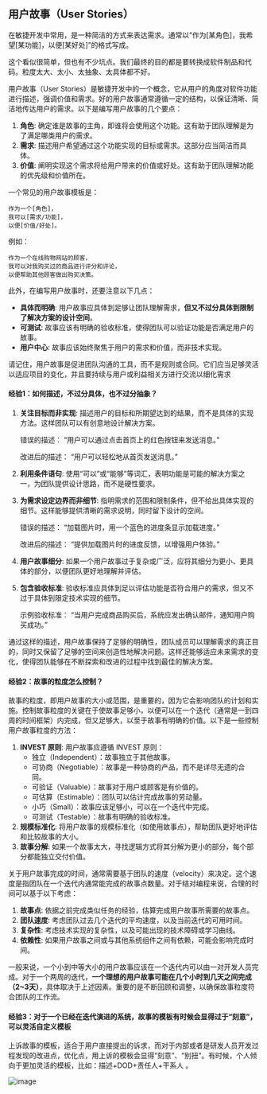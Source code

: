 ## 用户故事（User Stories）

在敏捷开发中常用，是一种简洁的方式来表达需求。通常以“作为[某角色]，我希望[某功能]，以便[某好处]”的格式写成。

这个看似很简单，但也有不少坑点。我们最终的目的都是要转换成软件制品和代码。粒度太大、太小、太抽象、太具体都不好。

用户故事（User Stories）是敏捷开发中的一个概念，它从用户的角度对软件功能进行描述，强调价值和需求。好的用户故事通常遵循一定的结构，以保证清晰、简洁地传达用户的需求。以下是编写用户故事的几个要点：



1. **角色**: 确定谁是故事的主角，即谁将会使用这个功能。这有助于团队理解是为了满足哪类用户的需求。
2. **需求**: 描述用户希望通过这个功能实现的目标或需求。这部分应当简洁而具体。
3. **价值**: 阐明实现这个需求将给用户带来的价值或好处。这有助于团队理解功能的优先级和价值所在。



一个常见的用户故事模板是：

```tiki wiki
作为一个[角色]，
我可以[需求/功能]，
以便[价值/好处]。
```

例如：

```tiki wiki
作为一个在线购物网站的顾客，
我可以对我购买过的商品进行评分和评论，
以便帮助其他顾客做出购买决策。
```

此外，在编写用户故事时，还要注意以下几点：

- **具体而明确**: 用户故事应具体到足够让团队理解需求，**但又不过分具体到限制了解决方案的设计空间**。
- **可测试**: 故事应该有明确的验收标准，使得团队可以验证功能是否满足用户的故事。
- **用户中心**: 故事应该始终聚焦于用户的需求和价值，而非技术实现。

请记住，用户故事是促进团队沟通的工具，而不是规则或合同。它们应当足够灵活以适应项目的变化，并且要持续与用户或利益相关方进行交流以细化需求



#### 经验1：如何描述，不过分具体，也不过分抽象？

1. **关注目标而非实现**: 描述用户的目标和所期望达到的结果，而不是具体的实现方法。这样团队可以有创意地设计解决方案。

   错误的描述：
   “用户可以通过点击首页上的红色按钮来发送消息。”

   改进后的描述：
   “用户可以轻松地从首页发送消息。”

2. **利用条件语句**: 使用“可以”或“能够”等词汇，表明功能是可能的解决方案之一，为团队提供设计思路，而不是硬性要求。

3. **为需求设定边界而非细节**: 指明需求的范围和限制条件，但不给出具体实现的细节。这样能够提供清晰的需求说明，同时留下设计的空间。

   错误的描述：
   “加载图片时，用一个蓝色的进度条显示加载进度。”

   改进后的描述：
   “提供加载图片时的进度反馈，以增强用户体验。”

4. **用户故事细分**: 如果一个用户故事过于复杂或广泛，应将其细分为更小、更具体的部分，以便团队更好地理解并评估。

5. **包含验收标准**: 验收标准应具体到足以评估功能是否符合用户的需求，但又不过于具体到限定技术实现的细节。

   示例验收标准：
   “当用户完成商品购买后，系统应发出确认邮件，通知用户购买成功。”

通过这样的描述，用户故事保持了足够的明确性，团队成员可以理解需求的真正目的，同时又保留了足够的空间来创造性地解决问题。这样还能够适应未来需求的变化，使得团队能够在不断探索和改进的过程中找到最佳的解决方案。



#### 经验2：故事的粒度怎么控制？

故事的粒度，即用户故事的大小或范围，是重要的，因为它会影响团队的计划和实施。控制故事粒度的关键在于使故事足够小，以便可以在一个迭代（通常是一到四周的时间框架）内完成，但又足够大，以至于故事有明确的价值。以下是一些控制用户故事粒度的方法：

1. **INVEST 原则**: 用户故事应遵循 INVEST 原则：
   - 独立（Independent）：故事独立于其他故事。
   - 可协商（Negotiable）：故事是一种协商的产品，而不是详尽无遗的合同。
   - 可验证（Valuable）：故事对于用户或顾客是有价值的。
   - 可估算（Estimable）：团队可以估计完成故事的劳动量。
   - 小巧（Small）：故事应该足够小，可以在一个迭代中完成。
   - 可测试（Testable）：故事有明确的验收标准。
2. **规模标准化**: 将用户故事的规模标准化（如使用故事点），帮助团队更好地评估和比较故事的大小。
3. **故事分解**: 如果一个故事太大，寻找逻辑方式将其分解为更小的部分，每个部分都能独立交付价值。

关于用户故事完成的时间，通常需要基于团队的速度（velocity）来决定。这个速度是指团队在一个迭代内通常能完成的故事点数量。对于结对编程来说，合理的时间可以基于以下考虑：

1. **故事点**: 依据之前完成类似任务的经验，估算完成用户故事所需要的故事点。
2. **团队速度**: 考虑团队过去几个迭代的平均速度，以及当前迭代的可用时间。
3. **复杂性**: 考虑技术实现的复杂性，以及可能出现的技术障碍或学习曲线。
4. **依赖性**: 如果用户故事之间或与其他系统组件之间有依赖，可能会影响完成时间。

一般来说，一个小到中等大小的用户故事应该在一个迭代内可以由一对开发人员完成。对于一个两周的迭代，**一个理想的用户故事可能在几个小时到几天之间完成（2~3天）**，具体取决于上述因素。重要的是不断回顾和调整，以确保故事粒度符合团队的工作流。

#### 经验3：对于一个已经在迭代演进的系统，故事的模板有时候会显得过于“刻意”，可以灵活自定义模板

上诉故事的模板，适合于用户直接提出的诉求，而对于内部或者是研发人员开发过程发现的改进点，优化点，用上诉的模板会显得“刻意”、“别扭”。有时候，个人倾向于更加灵活的模板，比如：描述+DOD+责任人+干系人 。

![image](https://github.com/qingbear/myfirst/assets/17232842/9466c6c4-a90a-4117-8bb8-670c6e836342)



